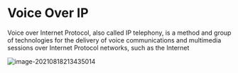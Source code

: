 # Voice Over IP

Voice over Internet Protocol, also called IP telephony, is a method and group of technologies for the delivery of voice communications and multimedia sessions over Internet Protocol networks, such as the Internet







![image-20210818213435014](/home/crysp/.config/Typora/typora-user-images/image-20210818213435014.png)
